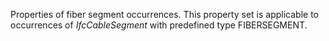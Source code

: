 Properties of fiber segment occurrences. This property set is applicable to occurrences of _IfcCableSegment_ with predefined type FIBERSEGMENT.

<!-- end of short definition -->

